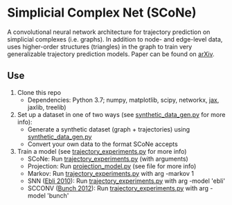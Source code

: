 # Simplicial Complex Net (SCoNe)
A convolutional neural network architecture for trajectory prediction on simplicial complexes (i.e. graphs). In addition to node- and edge-level data, uses higher-order structures (triangles) in the graph to train very generalizable trajectory prediction models. Paper can be found on [arXiv](https://arxiv.org/abs/2102.10058).

## Use
1. Clone this repo 
    * Dependencies: Python 3.7; numpy, matplotlib, scipy, networkx, [jax](https://jax.readthedocs.io/en/latest/notebooks/quickstart.html), jaxlib, treelib)
2. Set up a dataset in one of two ways (see [synthetic_data_gen.py](trajectory_analysis/synthetic_data_gen.py) for more info):
    * Generate a synthetic dataset (graph + trajectories) using [synthetic_data_gen.py](trajectory_analysis/synthetic_data_gen.py)
    * Convert your own data to the format SCoNe accepts
3. Train a model (see [trajectory_experiments.py](trajectory_analysis/trajectory_experiments.py) for more info)
    * SCoNe: Run [trajectory_experiments.py](trajectory_analysis/trajectory_experiments.py) (with arguments)
    * Projection: Run [projection_model.py](trajectory_analysis/projection_model.py) (see file for more info)
    * Markov: Run [trajectory_experiments.py](trajectory_analysis/trajectory_experiments.py) with arg -markov 1
    * SNN ([Ebli 2010](https://arxiv.org/pdf/2010.03633.pdf)): Run [trajectory_experiments.py](trajectory_analysis/trajectory_experiments.py) with arg -model 'ebli'
    * SCCONV ([Bunch 2012](https://arxiv.org/pdf/2012.06010.pdf)): Run [trajectory_experiments.py](trajectory_analysis/trajectory_experiments.py) with arg -model 'bunch'
    
